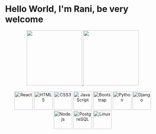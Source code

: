 # Hello World, I'm Rani, be very welcome


<!-- GitHub Stats -->
<div align="center">

  <a href="https://github.com/ranixx1">
    <img height="180em" src="https://github-readme-stats.vercel.app/api?username=ranixx1&show_icons=true&theme=tokyonight&include_all_commits=true&count_private=true&hide=prs,issues"/>
  </a>
  
  <a href="https://github.com/ranixx1">
    <img height="180em" src="https://github-readme-stats.vercel.app/api/top-langs/?username=ranixx1&layout=compact&langs_count=10&theme=tokyonight"/>
  </a>

</div>

<!-- Tecnologias -->
<div align="center"><br>

  <img src="https://upload.wikimedia.org/wikipedia/commons/thumb/a/a7/React-icon.svg/539px-React-icon.svg.png" width="60" title="React" />
  <img src="https://img.icons8.com/color/2x/html-5.png" width="60" title="HTML5"/>
  <img src="https://img.icons8.com/color/2x/css3.png" width="60" title="CSS3"/>
  <img src="https://static.vecteezy.com/system/resources/previews/027/127/560/non_2x/javascript-logo-javascript-icon-transparent-free-png.png" width="60" title="JavaScript"/>
  <img src="https://img.icons8.com/color/2x/bootstrap.png" width="60" title="Bootstrap"/>
  <img src="https://img.icons8.com/color/2x/python.png" width="60" title="Python"/>
  <img src="https://img.icons8.com/color/2x/django.png" width="60" title="Django"/>
  <img src="https://img.icons8.com/color/2x/nodejs.png" width="60" title="Node.js"/>
  <img src="https://img.icons8.com/color/2x/postgresql.png" width="60" title="PostgreSQL"/>
  <img src="https://img.icons8.com/color/2x/linux.png" width="60" title="Linux"/>

</div>
